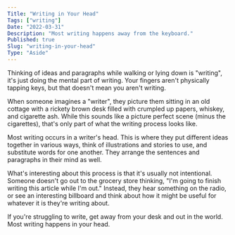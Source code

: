 ```yaml
---
Title: "Writing in Your Head"
Tags: ["writing"]
Date: "2022-03-31"
Description: "Most writing happens away from the keyboard."
Published: true
Slug: "writing-in-your-head"
Type: "Aside"
---
```

Thinking of ideas and paragraphs while walking or lying down is "writing", it's just doing the mental part of writing. Your fingers aren't physically tapping keys, but that doesn't mean you aren't writing.

When someone imagines a "writer", they picture them sitting in an old cottage with a rickety brown desk filled with crumpled up papers, whiskey, and cigarette ash. While this sounds like a picture perfect scene (minus the cigarettes), that's only part of what the writing process looks like.

Most writing occurs in a writer's head. This is where they put different ideas together in various ways, think of illustrations and stories to use, and substitute words for one another. They arrange the sentences and paragraphs in their mind as well.

What's interesting about this process is that it's usually not intentional. Someone doesn't go out to the grocery store thinking, "I'm going to finish writing this article while I'm out." Instead, they hear something on the radio, or see an interesting billboard and think about how it might be useful for whatever it is they're writing about.

If you're struggling to write, get away from your desk and out in the world. Most writing happens in your head.
